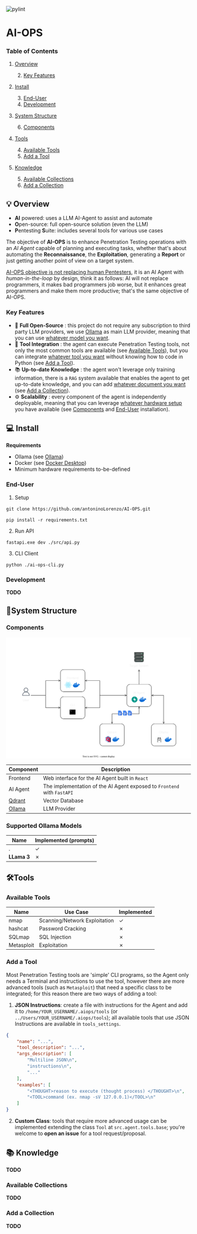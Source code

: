 ![pylint](https://img.shields.io/badge/PyLint-8.90-yellow?logo=python&logoColor=white)

# AI-OPS

### Table of Contents
1. [Overview](#-overview)
   
   2. [Key Features](#key-features)
3. [Install](#-install)
   
   3. [End-User](#end-user)
   4. [Development](#development)
5. [System Structure](#system-structure)

   6. [Components](#components)
5. [Tools](#-tools)
   
   4. [Available Tools](#available-tools)
   5. [Add a Tool](#add-a-tool)
7. [Knowledge](#-knowledge)
   
   5. [Available Collections](#available-collections)
   6. [Add a Collection](#add-a-collection)

## 💡 Overview

- **AI** powered: uses a LLM AI-Agent to assist and automate
- **O**pen-source: full open-source solution (even the LLM)
- **P**entesting **S**uite: includes several tools for various use cases


The objective of **AI-OPS** is to enhance Penetration Testing operations with an *AI Agent*
capable of planning and executing tasks, whether that's about automating the **Reconnaissance**,
the **Exploitation**, generating a **Report** or just getting another point of view on a target system.

<ins>AI-OPS objective is not replacing human Pentesters</ins>, it is an AI Agent with *human-in-the-loop*
by design, think it as follows: AI will not replace programmers, it makes bad programmers job worse, but 
it enhances great programmers and make them more productive; that's the same objective of AI-OPS.


### Key Features

- 🎁 **Full Open-Source** : this project do not require any subscription to third party LLM providers, we use 
[Ollama](https://github.com/ollama/ollama) as main LLM provider, meaning that you can use <ins>whatever model you 
want</ins>.
- 🔧 **Tool Integration** : the agent can execute Penetration Testing tools, not only the most common tools are 
available (see [Available Tools](#available-tools)), but you can integrate <ins>whatever tool you want</ins> without 
knowing how to code in Python (see [Add a Tool](#add-a-tool)).
- 📚 **Up-to-date Knowledge** : the agent won't leverage only training information, there is a `RAG` system available 
that enables the agent to get up-to-date knowledge, and you can add <ins>whatever document you want</ins> (see 
[Add a Collection](#add-a-collection)).
- ⚙️ **Scalability** : every component of the agent is independently deployable, meaning that you can leverage <ins>
whatever hardware setup</ins> you have available (see [Components](#components) and [End-User](#end-user) installation).


## 💻 Install
**Requirements**
- Ollama (see [Ollama](https://github.com/ollama/ollama))
- Docker (see [Docker Desktop](https://docs.docker.com/desktop/))
- Minimum hardware requirements to-be-defined


### End-User

1. Setup

```
git clone https://github.com/antoninoLorenzo/AI-OPS.git
```

```
pip install -r requirements.txt
```

2. Run API
```
fastapi.exe dev ./src/api.py 
```

3. CLI Client
```
python ./ai-ops-cli.py
```

### Development
**TODO**
<!--
Install spacy `en_core_web_lg`
```
python -m spacy download en_core_web_lg
```

2. **Run Ollama**

Ensure Ollama service is running, to do so `ollama list` is enough.
```
ollama list
```

Ensure at least one of the [supported models](#supported-ollama-models) is available.
```
ollama pull model-name
```

3. **Run Qdrant**
```
docker run -p 6333:6333 -p 6334:6334 -v C:\Users\anton\.aiops\qdrant_storage:/qdrant/storage:z qdrant/qdrant
```

4. **Run React**


5. **Run Agent**
-->

## 📝System Structure

### Components
![Deployment Diagram](static/images/deployment_diagram.svg)

| Component                                  | Description                                                             |
|--------------------------------------------|-------------------------------------------------------------------------|
| Frontend                                   | Web interface for the AI Agent built in `React`                         |
| AI Agent                                   | The implementation of the AI Agent exposed to `Frontend` with `FastAPI` |
| [Qdrant](https://github.com/qdrant/qdrant) | Vector Database                                                         |
| [Ollama](https://github.com/ollama/ollama) | LLM Provider                                                            | 


### Supported Ollama Models
| Name        | Implemented (prompts) |
|-------------|-----------------------|
| .           | &check;               |
| **LLama 3** | &cross;               |



## 🛠️Tools

### Available Tools

| Name        | Use Case                         | Implemented         |
|-------------|----------------------------------|---------------------|
| nmap        | Scanning/Network Exploitation    | &check;             |
| hashcat     | Password Cracking                | &cross;             |
| SQLmap      | SQL Injection                    | &cross;             | 
| Metasploit  | Exploitation                     | &cross;             |

### Add a Tool

Most Penetration Testing tools are 'simple' CLI programs, so the Agent only needs a Terminal and 
instructions to use the tool, however there are more advanced tools (such as `Metasploit`) that 
need a specific class to be integrated; for this reason there are two ways of adding a tool:
1. **JSON Instructions**: create a file with instructions for the Agent and add it to 
`/home/YOUR_USERNAME/.aiops/tools` (or `../Users/YOUR_USERNAME/.aiops/tools`); all available tools 
that use JSON Instructions are available in `tools_settings`.
```json
{
    "name": "...",
    "tool_description": "...",
    "args_description": [
        "Multiline JSON\n",
        "instructions\n",
        "..."
    ],
    "examples": [
        "<THOUGHT>reason to execute (thought process) </THOUGHT>\n",
        "<TOOL>command (ex. nmap -sV 127.0.0.1)</TOOL>\n"
    ]
}
```

2. **Custom Class**: tools that require more advanced usage can be implemented extending the class
`Tool` at `src.agent.tools.base`; you're welcome to **open an issue** for a tool request/proposal.


## 📚 Knowledge 

**TODO**

### Available Collections

**TODO**


### Add a Collection

**TODO**
